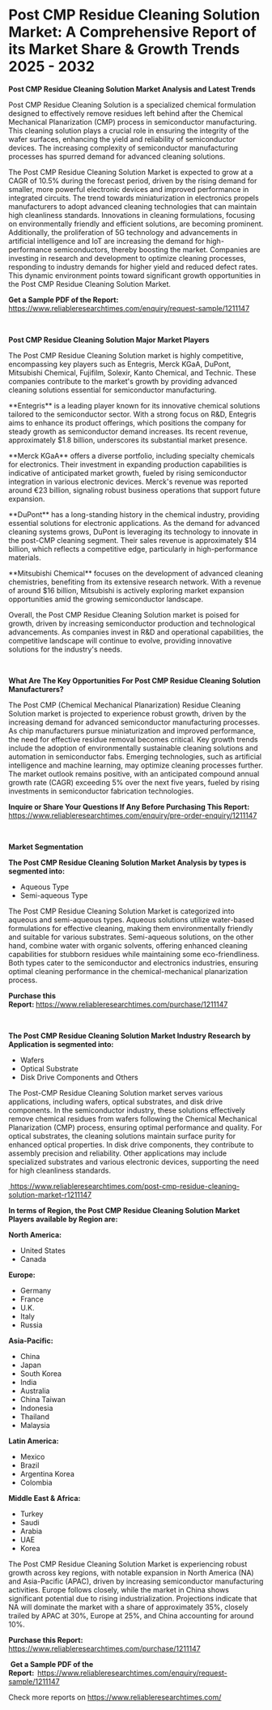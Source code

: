<p><h1>Post CMP Residue Cleaning Solution Market: A Comprehensive Report of its Market Share & Growth Trends 2025 - 2032</h1></p><p><strong>Post CMP Residue Cleaning Solution Market Analysis and Latest Trends</strong></p>
<p><p>Post CMP Residue Cleaning Solution is a specialized chemical formulation designed to effectively remove residues left behind after the Chemical Mechanical Planarization (CMP) process in semiconductor manufacturing. This cleaning solution plays a crucial role in ensuring the integrity of the wafer surfaces, enhancing the yield and reliability of semiconductor devices. The increasing complexity of semiconductor manufacturing processes has spurred demand for advanced cleaning solutions.</p><p>The Post CMP Residue Cleaning Solution Market is expected to grow at a CAGR of 10.5% during the forecast period, driven by the rising demand for smaller, more powerful electronic devices and improved performance in integrated circuits. The trend towards miniaturization in electronics propels manufacturers to adopt advanced cleaning technologies that can maintain high cleanliness standards. Innovations in cleaning formulations, focusing on environmentally friendly and efficient solutions, are becoming prominent. Additionally, the proliferation of 5G technology and advancements in artificial intelligence and IoT are increasing the demand for high-performance semiconductors, thereby boosting the market. Companies are investing in research and development to optimize cleaning processes, responding to industry demands for higher yield and reduced defect rates. This dynamic environment points toward significant growth opportunities in the Post CMP Residue Cleaning Solution Market.</p></p>
<p><strong>Get a Sample PDF of the Report:&nbsp;</strong> <a href="https://www.reliableresearchtimes.com/enquiry/request-sample/1211147?utm_campaign=3124&utm_medium=2&utm_source=Github&utm_content=ia&utm_term=24032025&utm_id=post-cmp-residue-cleaning-solution">https://www.reliableresearchtimes.com/enquiry/request-sample/1211147</a></p>
<p>&nbsp;</p>
<p><strong>Post CMP Residue Cleaning Solution Major Market Players</strong></p>
<p><p>The Post CMP Residue Cleaning Solution market is highly competitive, encompassing key players such as Entegris, Merck KGaA, DuPont, Mitsubishi Chemical, Fujifilm, Solexir, Kanto Chemical, and Technic. These companies contribute to the market's growth by providing advanced cleaning solutions essential for semiconductor manufacturing.</p><p>**Entegris** is a leading player known for its innovative chemical solutions tailored to the semiconductor sector. With a strong focus on R&D, Entegris aims to enhance its product offerings, which positions the company for steady growth as semiconductor demand increases. Its recent revenue, approximately $1.8 billion, underscores its substantial market presence.</p><p>**Merck KGaA** offers a diverse portfolio, including specialty chemicals for electronics. Their investment in expanding production capabilities is indicative of anticipated market growth, fueled by rising semiconductor integration in various electronic devices. Merck's revenue was reported around €23 billion, signaling robust business operations that support future expansion.</p><p>**DuPont** has a long-standing history in the chemical industry, providing essential solutions for electronic applications. As the demand for advanced cleaning systems grows, DuPont is leveraging its technology to innovate in the post-CMP cleaning segment. Their sales revenue is approximately $14 billion, which reflects a competitive edge, particularly in high-performance materials.</p><p>**Mitsubishi Chemical** focuses on the development of advanced cleaning chemistries, benefiting from its extensive research network. With a revenue of around $16 billion, Mitsubishi is actively exploring market expansion opportunities amid the growing semiconductor landscape.</p><p>Overall, the Post CMP Residue Cleaning Solution market is poised for growth, driven by increasing semiconductor production and technological advancements. As companies invest in R&D and operational capabilities, the competitive landscape will continue to evolve, providing innovative solutions for the industry's needs.</p></p>
<p>&nbsp;</p>
<p><strong>What Are The Key Opportunities For Post CMP Residue Cleaning Solution Manufacturers?</strong></p>
<p><p>The Post CMP (Chemical Mechanical Planarization) Residue Cleaning Solution market is projected to experience robust growth, driven by the increasing demand for advanced semiconductor manufacturing processes. As chip manufacturers pursue miniaturization and improved performance, the need for effective residue removal becomes critical. Key growth trends include the adoption of environmentally sustainable cleaning solutions and automation in semiconductor fabs. Emerging technologies, such as artificial intelligence and machine learning, may optimize cleaning processes further. The market outlook remains positive, with an anticipated compound annual growth rate (CAGR) exceeding 5% over the next five years, fueled by rising investments in semiconductor fabrication technologies.</p></p>
<p><strong>Inquire or Share Your Questions If Any Before Purchasing This Report:</strong> <a href="https://www.reliableresearchtimes.com/enquiry/pre-order-enquiry/1211147?utm_campaign=3124&utm_medium=2&utm_source=Github&utm_content=ia&utm_term=24032025&utm_id=post-cmp-residue-cleaning-solution">https://www.reliableresearchtimes.com/enquiry/pre-order-enquiry/1211147</a></p>
<p>&nbsp;</p>
<p><strong>Market Segmentation</strong></p>
<p><strong>The Post CMP Residue Cleaning Solution Market Analysis by types is segmented into:</strong></p>
<p><ul><li>Aqueous Type</li><li>Semi-aqueous Type</li></ul></p>
<p><p>The Post CMP Residue Cleaning Solution Market is categorized into aqueous and semi-aqueous types. Aqueous solutions utilize water-based formulations for effective cleaning, making them environmentally friendly and suitable for various substrates. Semi-aqueous solutions, on the other hand, combine water with organic solvents, offering enhanced cleaning capabilities for stubborn residues while maintaining some eco-friendliness. Both types cater to the semiconductor and electronics industries, ensuring optimal cleaning performance in the chemical-mechanical planarization process.</p></p>
<p><strong>Purchase this Report:&nbsp;</strong><a href="https://www.reliableresearchtimes.com/purchase/1211147?utm_campaign=3124&utm_medium=2&utm_source=Github&utm_content=ia&utm_term=24032025&utm_id=post-cmp-residue-cleaning-solution">https://www.reliableresearchtimes.com/purchase/1211147</a></p>
<p>&nbsp;</p>
<p><strong>The Post CMP Residue Cleaning Solution Market Industry Research by Application is segmented into:</strong></p>
<p><ul><li>Wafers</li><li>Optical Substrate</li><li>Disk Drive Components and Others</li></ul></p>
<p><p>The Post-CMP Residue Cleaning Solution market serves various applications, including wafers, optical substrates, and disk drive components. In the semiconductor industry, these solutions effectively remove chemical residues from wafers following the Chemical Mechanical Planarization (CMP) process, ensuring optimal performance and quality. For optical substrates, the cleaning solutions maintain surface purity for enhanced optical properties. In disk drive components, they contribute to assembly precision and reliability. Other applications may include specialized substrates and various electronic devices, supporting the need for high cleanliness standards.</p></p>
<p><a href="https://www.reliableresearchtimes.com/post-cmp-residue-cleaning-solution-market-r1211147?utm_campaign=3124&utm_medium=2&utm_source=Github&utm_content=ia&utm_term=24032025&utm_id=post-cmp-residue-cleaning-solution">&nbsp;https://www.reliableresearchtimes.com/post-cmp-residue-cleaning-solution-market-r1211147</a></p>
<p><strong>In terms of Region, the Post CMP Residue Cleaning Solution Market Players available by Region are:</strong></p>
<p>
    <p> <strong> North America: </strong>
        <ul>
            <li>United States</li>
            <li>Canada</li>
        </ul>
        </p> 
    <p> <strong> Europe: </strong>
        <ul>
            <li>Germany</li>
            <li>France</li>
            <li>U.K.</li>
            <li>Italy</li>
            <li>Russia</li>
        </ul>
        </p> 
    <p> <strong> Asia-Pacific: </strong>
        <ul>
            <li>China</li>
            <li>Japan</li>
            <li>South Korea</li>
            <li>India</li>
            <li>Australia</li>
            <li>China Taiwan</li>
            <li>Indonesia</li>
            <li>Thailand</li>
            <li>Malaysia</li>
        </ul>
        </p> 
    <p> <strong> Latin America: </strong>
        <ul>
            <li>Mexico</li>
            <li>Brazil</li>
            <li>Argentina Korea</li>
            <li>Colombia</li>
        </ul>
        </p> 
    <p> <strong> Middle East & Africa: </strong>
        <ul>
            <li>Turkey</li>
            <li>Saudi</li>
            <li>Arabia</li>
            <li>UAE</li>
            <li>Korea</li>
        </ul>
    </p>
    </p>
<p><p>The Post CMP Residue Cleaning Solution Market is experiencing robust growth across key regions, with notable expansion in North America (NA) and Asia-Pacific (APAC), driven by increasing semiconductor manufacturing activities. Europe follows closely, while the market in China shows significant potential due to rising industrialization. Projections indicate that NA will dominate the market with a share of approximately 35%, closely trailed by APAC at 30%, Europe at 25%, and China accounting for around 10%.</p></p>
<p><strong>Purchase this Report: </strong><a href="https://www.reliableresearchtimes.com/purchase/1211147?utm_campaign=3124&utm_medium=2&utm_source=Github&utm_content=ia&utm_term=24032025&utm_id=post-cmp-residue-cleaning-solution">https://www.reliableresearchtimes.com/purchase/1211147</a></p>
<p>&nbsp;<strong>Get a Sample PDF of the Report:&nbsp;&nbsp;</strong><a href="https://www.reliableresearchtimes.com/enquiry/request-sample/1211147?utm_campaign=3124&utm_medium=2&utm_source=Github&utm_content=ia&utm_term=24032025&utm_id=post-cmp-residue-cleaning-solution">https://www.reliableresearchtimes.com/enquiry/request-sample/1211147</a></p>
<p><strong></strong></p>
<p>Check more reports on <a href="https://www.reliableresearchtimes.com/?utm_campaign=3124&utm_medium=2&utm_source=Github&utm_content=ia&utm_term=24032025&utm_id=post-cmp-residue-cleaning-solution">https://www.reliableresearchtimes.com/</a></p>